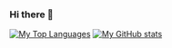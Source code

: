### Hi there 👋

<!--
**Eruanne2/Eruanne2** is a ✨ _special_ ✨ repository because its `README.md` (this file) appears on your GitHub profile.

Here are some ideas to get you started:

- 🔭 I’m currently working on ...
- 🌱 I’m currently learning ...
- 👯 I’m looking to collaborate on ...
- 🤔 I’m looking for help with ...
- 💬 Ask me about ...
- 📫 How to reach me: ...
- 😄 Pronouns: ...
- ⚡ Fun fact: ...
-->

[![My Top Languages](https://github-readme-stats.vercel.app/api/top-langs/?username=Eruanne2)](https://github.com/Eruanne2/github-readme-stats)
[![My GitHub stats](https://github-readme-stats.vercel.app/api?username=Eruanne2)](https://github.com/Eruanne2/github-readme-stats)

